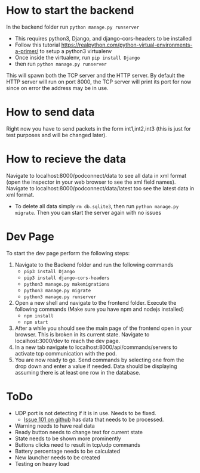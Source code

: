 # How to start the backend

In the backend folder run `python manage.py runserver`
* This requires python3, Django, and django-cors-headers to be installed
* Follow this tutorial https://realpython.com/python-virtual-environments-a-primer/ to setup a python3 virtualenv
* Once inside the virtualenv, run `pip install Django`
* then run `python manage.py runserver`

This will spawn both the TCP server and the HTTP server.
By default the HTTP server will run on port 8000, the TCP server will print its port for now since on error the address may be in use.


# How to send data
Right now you have to send packets in the form int1,int2,int3 (this is just for test purposes and will be changed later).

# How to recieve the data
Navigate to localhost:8000/podconnect/data to see all data in xml format (open the inspector in your web browser to see the xml field names).
Navigate to localhost:8000/podconnect/data/latest too see the latest data in xml format.
* To delete all data simply `rm db.sqlite3`, then run `python manage.py migrate`. Then you can start the server again with no issues

# Dev Page
To start the dev page perform the following steps:
1. Navigate to the Backend folder and run the following commands
    * `pip3 install Django`
    * `pip3 install django-cors-headers`
    * `python3 manage.py makemigrations`
    * `python3 manage.py migrate`
    * `python3 manage.py runserver`
2. Open a new shell and navigate to the frontend folder. Execute the following commands (Make sure you have npm and nodejs installed)
    * `npm install`
    * `npm start`
3. After a while you should see the main page of the frontend open in your browser. This is broken in its current state. Navigate to localhost:3000/dev to reach the dev page.
4. In a new tab navigate to localhost:8000/api/commands/servers to activate tcp communication with the pod.
5. You are now ready to go. Send commands by selecting one from the drop down and enter a value if needed. Data should be displaying assuming there is at least one row in the database.

# ToDo
* UDP port is not detecting if it is in use. Needs to be fixed.
    * [Issue 101 on github](https://github.com/IlliniHyperloopComputing/Pod/issues/101) has data that needs to be processed.
* Warning needs to have real data
* Ready button needs to change text for current state
* State needs to be shown more prominently
* Buttons clicks need to result in tcp/udp commands
* Battery percentage needs to be calculated
* New launcher needs to be created
* Testing on heavy load
